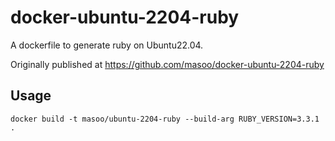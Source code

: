 # docker-ubuntu-2204-ruby

A dockerfile to generate ruby on Ubuntu22.04.

Originally published at https://github.com/masoo/docker-ubuntu-2204-ruby

## Usage

```
docker build -t masoo/ubuntu-2204-ruby --build-arg RUBY_VERSION=3.3.1 .
```
